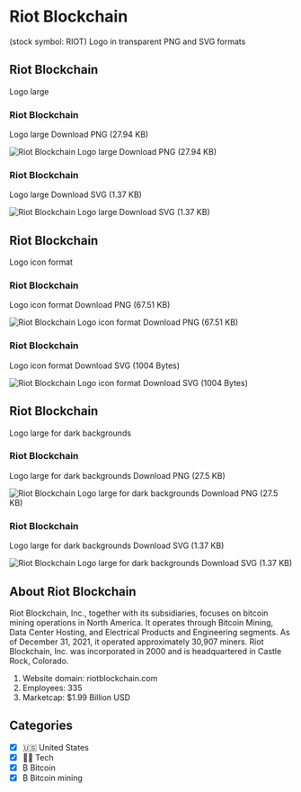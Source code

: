 # Riot Blockchain
 (stock symbol: RIOT) Logo in transparent PNG and SVG formats

## Riot Blockchain
 Logo large

### Riot Blockchain
 Logo large Download PNG (27.94 KB)

![Riot Blockchain
 Logo large Download PNG (27.94 KB)](/img/orig/RIOT_BIG-f3279bca.png)

### Riot Blockchain
 Logo large Download SVG (1.37 KB)

![Riot Blockchain
 Logo large Download SVG (1.37 KB)](/img/orig/RIOT_BIG-fd0f03b4.svg)

## Riot Blockchain
 Logo icon format

### Riot Blockchain
 Logo icon format Download PNG (67.51 KB)

![Riot Blockchain
 Logo icon format Download PNG (67.51 KB)](/img/orig/RIOT-5c587a15.png)

### Riot Blockchain
 Logo icon format Download SVG (1004 Bytes)

![Riot Blockchain
 Logo icon format Download SVG (1004 Bytes)](/img/orig/RIOT-e18d8852.svg)

## Riot Blockchain
 Logo large for dark backgrounds

### Riot Blockchain
 Logo large for dark backgrounds Download PNG (27.5 KB)

![Riot Blockchain
 Logo large for dark backgrounds Download PNG (27.5 KB)](/img/orig/RIOT_BIG.D-6e5a6011.png)

### Riot Blockchain
 Logo large for dark backgrounds Download SVG (1.37 KB)

![Riot Blockchain
 Logo large for dark backgrounds Download SVG (1.37 KB)](/img/orig/RIOT_BIG.D-2ea84263.svg)

## About Riot Blockchain


Riot Blockchain, Inc., together with its subsidiaries, focuses on bitcoin mining operations in North America. It operates through Bitcoin Mining, Data Center Hosting, and Electrical Products and Engineering segments. As of December 31, 2021, it operated approximately 30,907 miners. Riot Blockchain, Inc. was incorporated in 2000 and is headquartered in Castle Rock, Colorado.

1. Website domain: riotblockchain.com
2. Employees: 335
3. Marketcap: $1.99 Billion USD


## Categories
- [x] 🇺🇸 United States
- [x] 👩‍💻 Tech
- [x] ₿ Bitcoin
- [x] ₿ Bitcoin mining
